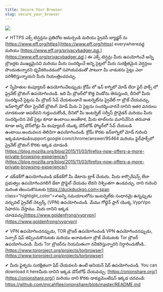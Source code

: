 ```yaml
---
title: Secure Your Browser
slug: secure_your_browser
---
```


![](/images/coverchap_6.jpg)





<span class="highlight_color">✔ HTTPS</span> ఎక్స్ టెన్షన్లను ప్రతిచోట అమర్చండి మరియు ప్రైవసీ బ్యాడ్జర్ ను  [https://www.eff.org/https](https://www.eff.org/https) everywhereవద్ద మరియు  [https://www.eff.org/privacybadger.వద్ద.](https://www.eff.org/privacybadger.వద్ద.) ఈ ఎక్స్ టెన్షన్లు మీరు ఉపయోగించే అన్ని బ్రౌజర్లకు ముఖ్యమైనవి మరియు  మీరు సందర్శించే అన్ని సైట్లలో మీరు సురక్షితమైన వెర్షన్లలు పొందుతున్నారని ధృవీకరించడంలో సహాయపడంతో పాటుగా మీ వాడుకను సైట్లు ఎలా పరిశీలిస్తున్నాయని మీరు నియంత్రించవచ్చు.

<span class="highlight_color">✔ స్నేహితుల కంప్యూటర్ ఉపయోగించేటప్పుడు క్రోమ్ లో ఇన్ కాగ్నిటో మోడ్ లేదా ఫైర్ ఫాక్స్ లో ప్రైవేట్ బ్రౌజింగ్ ఉపయోగించండి</span>. ఇది మీ బ్రౌజర్‌లో కొత్త విండోను తెరుస్తుంది, దీనిలో మీరు సందర్శించే సైట్లను మీ బ్రౌజర్ సేవ్ చేయకుండానే ఇంటర్నెట్‌ను ప్రైవేట్‌ గా బ్రౌజ్ చేయవచ్చు. ఇన్‌కాగ్నిటో లేదా ప్రైవేట్ బ్రౌజింగ్ మోడ్ మీరు  ఏ సైట్లను సందర్శించారనే దానిని ఇతర వనరులు చూడకుండా ఆపలేవని గుర్తుంచుకోండి, దీనిలో మీ ఇంటర్నెట్ సర్వీస్ ప్రొవైడర్ మరియు మీరు సందర్శించిన వెబ్ సైట్లు కూడా ఉంటాయి.అంతేకాక, మీరు టాబ్‌లను మూసివేసిన తరువాత కూడా అన్ని డౌన్‌లోడ్లు మీ కంప్యూటర్ యొక్క డౌన్‌లోడ్ ఫోల్డర్‌లో సేవ్ చేయబడి ఉంటాయి.అందువలన తెలివిగా ఉపయోగించండి. క్రోమ్ కొరకు ఇన్‌కాగ్నిటో మోడ్ గురించి ఇక్కడచూడండిsupport.google.com/chrome/answer/95464 మరియు ఫైర్‌ఫాక్స్‌లో ప్రైవేట్ బ్రౌజింగ్ కొరకు ఇక్కడ చూడండి [https://blog.mozilla.org/blog/2015/11/03/firefox-now-offers-a-more-private-browsing-experience/](https://blog.mozilla.org/blog/2015/11/03/firefox-now-offers-a-more-private-browsing-experience/)




<span class="highlight_color">✔ డక్‌‌డక్‌గో ఉపయోగించండి</span> డక్‌‌డక్‌గో మీ డేటాను ట్రాక్ చేయదు. మీరు కార్పొరేషన్స్ లేదా ప్రభుత్వం ఉపయోగించగలిగే డేటా ప్రొఫైల్ చేయడం లేదని నిశ్చింతగా ఉండవచ్చు. దాని గురించి మరింత తెలుసుకొనుటకు [https://duckduckgo.com<span](https://duckduckgo.com<span) class="highlight_color">✔అన్ని సమయాలలోను ఇంటర్నెట్‌కు సంధానమై ఉన్నప్పుడు వర్చువల్ ప్రైవేట్ నెట్వర్క్</span> (VPN) ఉపయోగించండి. మేము గోల్డెన్ ఫ్రాగ్ యొక్క VyprVpn సిఫారసు చేస్తాము.  మీరు దానిని ఇక్కడ చూడవచ్చు[https://www.goldenfrong/vyprvpn](https://www.goldenfrong/vyprvpn) 

<span class="highlight_color">✔  VPN</span> ఉపయోగించనప్పుడు, TOR  బ్రౌజర్ ఉపయోగించండి  VPN ఉపయోగించనప్పుడు, సెన్సార్ షిప్ తప్పించుకొనుటకు మరియు అనామకంగా బ్రౌజ్ చేయుటకు Tor బ్రౌజర్ ఉపయోగించండి. మీరు Tor బ్రౌజర్‌ను నియమితంగా నవీకరిస్తున్నారని నిర్ధారించుకోండి.. [https://www.torproject.org/projects/torbrowser](https://www.torproject.org/projects/torbrowser)

<span class="highlight_color">✔ మీరు ఫైళ్ళను సురక్షితంగా షేర్ చేయవలసి ఉంటే ఆనియన్ షేర్ ఉపయోగించండి</span>. You can download it hereమీరు దానిని ఇక్కడ డౌన్‌లోడ్ చేయవచ్చు: [https://onionshare.org/](https://onionshare.org/) మరియు దాని కొరకు డాక్యుమెంటేషన్ ఇక్కడ చదవండి: https://github.com/micahflee/onionshare/blob/master/README.md